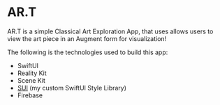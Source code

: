 # AR.T

AR.T is a simple Classical Art Exploration App, that uses allows users to view the art piece in an Augment form 
for visualization!

The following is the technologies used to build this app:
* SwiftUI
* Reality Kit
* Scene Kit
* [SUI](https://github.com/krish11031998-pythonwhisperer/AR.T) (my custom SwiftUI Style Library)
* Firebase
